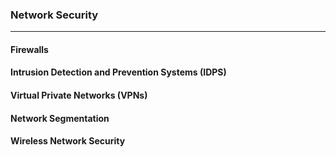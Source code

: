 ### Network Security
----------------------
#### Firewalls
#### Intrusion Detection and Prevention Systems (IDPS)
#### Virtual Private Networks (VPNs)
#### Network Segmentation
#### Wireless Network Security
